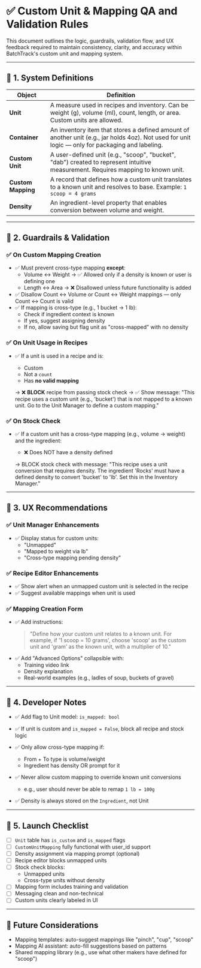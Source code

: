 
# ✅ Custom Unit & Mapping QA and Validation Rules

This document outlines the logic, guardrails, validation flow, and UX feedback required to maintain consistency, clarity, and accuracy within BatchTrack's custom unit and mapping system.

---

## 🔧 1. System Definitions

| Object | Definition |
|--------|------------|
| **Unit** | A measure used in recipes and inventory. Can be weight (g), volume (ml), count, length, or area. Custom units are allowed. |
| **Container** | An inventory item that stores a defined amount of another unit (e.g., jar holds 4oz). Not used for unit logic — only for packaging and labeling. |
| **Custom Unit** | A user-defined unit (e.g., "scoop", "bucket", "dab") created to represent intuitive measurement. Requires mapping to known unit. |
| **Custom Mapping** | A record that defines how a custom unit translates to a known unit and resolves to base. Example: `1 scoop = 4 grams` |
| **Density** | An ingredient-level property that enables conversion between volume and weight. |

---

## 🧪 2. Guardrails & Validation

### ✅ On Custom Mapping Creation
- ✅ Must prevent cross-type mapping **except**:
  - Volume ↔ Weight → ✅ Allowed only if a density is known or user is defining one
  - Length ↔ Area → ❌ Disallowed unless future functionality is added
- ✅ Disallow Count ↔ Volume or Count ↔ Weight mappings — only Count ↔ Count is valid
- ✅ If mapping is cross-type (e.g., 1 bucket → 1 lb):
  - Check if ingredient context is known
  - If yes, suggest assigning density
  - If no, allow saving but flag unit as "cross-mapped" with no density

### ✅ On Unit Usage in Recipes
- ✅ If a unit is used in a recipe and is:
  - Custom
  - Not a `count`
  - Has **no valid mapping**
  
  → ❌ **BLOCK** recipe from passing stock check
  → ✅ Show message: "This recipe uses a custom unit (e.g., 'bucket') that is not mapped to a known unit. Go to the Unit Manager to define a custom mapping."

### ✅ On Stock Check
- ✅ If a custom unit has a cross-type mapping (e.g., volume → weight) and the ingredient:
  - ❌ Does NOT have a density defined

  → BLOCK stock check with message:
  "This recipe uses a unit conversion that requires density. The ingredient 'Rocks' must have a defined density to convert 'bucket' to 'lb'. Set this in the Inventory Manager."

---

## 🧠 3. UX Recommendations

### ✅ Unit Manager Enhancements
- ✅ Display status for custom units:
  - "Unmapped"
  - "Mapped to weight via lb"
  - "Cross-type mapping pending density"

### ✅ Recipe Editor Enhancements
- ✅ Show alert when an unmapped custom unit is selected in the recipe
- ✅ Suggest available mappings when unit is used

### ✅ Mapping Creation Form
- ✅ Add instructions:
  > "Define how your custom unit relates to a known unit. For example, if '1 scoop = 10 grams', choose 'scoop' as the custom unit and 'gram' as the known unit, with a multiplier of 10."
- ✅ Add "Advanced Options" collapsible with:
  - Training video link
  - Density explanation
  - Real-world examples (e.g., ladles of soup, buckets of gravel)

---

## 🧱 4. Developer Notes

- ✅ Add flag to Unit model: `is_mapped: bool`
- ✅ If unit is custom and `is_mapped = False`, block all recipe and stock logic
- ✅ Only allow cross-type mapping if:
  - From + To type is volume/weight
  - Ingredient has density OR prompt for it

- ✅ Never allow custom mapping to override known unit conversions
  - e.g., user should never be able to remap `1 lb = 100g`

- ✅ Density is always stored on the `Ingredient`, not Unit

---

## 🔁 5. Launch Checklist

- [ ] `Unit` table has `is_custom` and `is_mapped` flags
- [ ] `CustomUnitMapping` fully functional with user_id support
- [ ] Density assignment via mapping prompt (optional)
- [ ] Recipe editor blocks unmapped units
- [ ] Stock check blocks:
  - Unmapped units
  - Cross-type units without density
- [ ] Mapping form includes training and validation
- [ ] Messaging clean and non-technical
- [ ] Custom units clearly labeled in UI

---

## 💬 Future Considerations
- Mapping templates: auto-suggest mappings like "pinch", "cup", "scoop"
- Mapping AI assistant: auto-fill suggestions based on patterns
- Shared mapping library (e.g., use what other makers have defined for "scoop")
